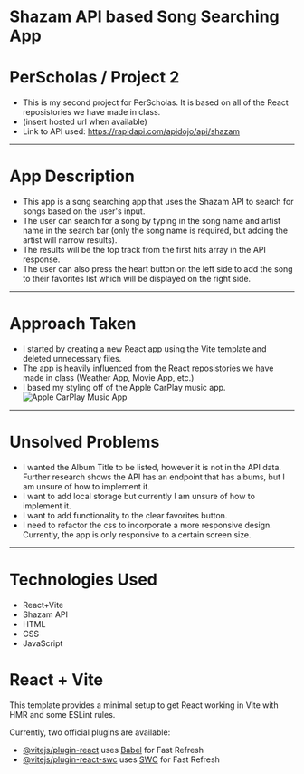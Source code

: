 # Shazam API based Song Searching App
# PerScholas / Project 2
- This is my second project for PerScholas. It is based on all of the React reposistories we have made in class. 
- (insert hosted url when available)
- Link to API used: https://rapidapi.com/apidojo/api/shazam
--------------------------------------------------

# App Description
- This app is a song searching app that uses the Shazam API to search for songs based on the user's input.
- The user can search for a song by typing in the song name and artist name in the search bar (only the song name is required, but adding the artist will narrow results).
- The results will be the top track from the first hits array in the API response.
- The user can also press the heart button on the left side to add the song to their favorites list which will be displayed on the right side.

--------------------------------------------------
# Approach Taken
- I started by creating a new React app using the Vite template and deleted unnecessary files.
- The app is heavily influenced from the React reposistories we have made in class (Weather App, Movie App, etc.)
- I based my styling off of the Apple CarPlay music app.
![Apple CarPlay Music App](https://canada.crutchfieldonline.com/ImageBank/v20191007110100/ImageHandler/scale/978/978/core/learn/article/3450/carplay-screenshot-4.jpg)

--------------------------------------------------
# Unsolved Problems
- I wanted the Album Title to be listed, however it is not in the API data. Further research shows the API has an endpoint that has albums, but I am unsure of how to implement it.
- I want to add local storage but currently I am unsure of how to implement it.
- I want to add functionality to the clear favorites button.
- I need to refactor the css to incorporate a more responsive design. Currently, the app is only responsive to a certain screen size.

--------------------------------------------------
# Technologies Used
- React+Vite
- Shazam API
- HTML
- CSS
- JavaScript














# React + Vite

This template provides a minimal setup to get React working in Vite with HMR and some ESLint rules.

Currently, two official plugins are available:

- [@vitejs/plugin-react](https://github.com/vitejs/vite-plugin-react/blob/main/packages/plugin-react/README.md) uses [Babel](https://babeljs.io/) for Fast Refresh
- [@vitejs/plugin-react-swc](https://github.com/vitejs/vite-plugin-react-swc) uses [SWC](https://swc.rs/) for Fast Refresh
